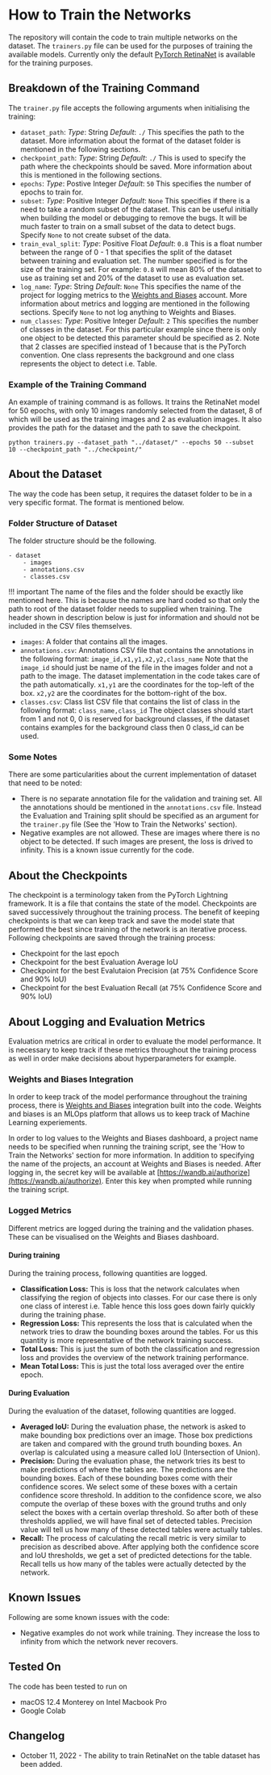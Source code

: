 # How to Train the Networks
The repository will contain the code to train multiple networks on the dataset. The `trainers.py` file can be used for the purposes of training the available models. Currently only the default [PyTorch RetinaNet](https://pytorch.org/vision/main/models/generated/torchvision.models.detection.retinanet_resnet50_fpn.html#torchvision.models.detection.retinanet_resnet50_fpn) is available for the training purposes. 

## Breakdown of the Training Command
The `trainer.py` file accepts the following arguments when initialising the training:

- `dataset_path`: 
  *Type*: String
  *Default*: `./`
  This specifies the path to the dataset. More information about the format of the dataset folder is mentioned in the following sections.
- `checkpoint_path`: 
  *Type*: String
  *Default*: `./`
  This is used to specify the path where the checkpoints should be saved. More information about this is mentioned in the following sections.
- `epochs`:
  *Type*: Postive Integer
  *Default*: `50`
  This specifies the number of epochs to train for.
- `subset`:
  *Type*: Positive Integer
  *Default*: `None`
  This specifies if there is a need to take a random subset of the dataset. This can be useful initially when building the model or debugging to remove the bugs. It will be much faster to train on a small subset of the data to detect bugs. Specify `None` to not create subset of the data.
- `train_eval_split`:
  *Type*: Positive Float
  *Default*: `0.8`
  This is a float number between the range of 0 - 1 that specifies the split of the dataset between training and evaluation set. The number specified is for the size of the training set. For example: `0.8` will mean 80% of the dataset to use as training set and 20% of the dataset to use as evaluation set.
- `log_name`:
  *Type*: String
  *Default*: `None`
  This specifies the name of the project for logging metrics to the [Weights and Biases](https://wandb.ai/site) account. More information about metrics and logging are mentioned in the following sections. Specify `None` to not log anything to Weights and Biases.
- `num_classes`:
  *Type*: Positive Integer
  *Default*: `2`
  This specifies the number of classes in the dataset. For this particular example since there is only one object to be detected this parameter should be specified as 2. Note that 2 classes are specified instead of 1 because that is the PyTorch convention. One class represents the background and one class represents the object to detect i.e. Table.


### Example of the Training Command
An example of training command is as follows. It trains the RetinaNet model for 50 epochs, with only 10 images randomly selected from the dataset, 8 of which will be used as the training images and 2 as evaluation images. It also provides the path for the dataset and the path to save the checkpoint. 

```
python trainers.py --dataset_path "../dataset/" --epochs 50 --subset 10 --checkpoint_path "../checkpoint/"
```


## About the Dataset
The way the code has been setup, it requires the dataset folder to be in a very specific format. The format is mentioned below.

### Folder Structure of Dataset
The folder structure should be the following.

```
- dataset
	- images
	- annotations.csv
	- classes.csv
```

!!! important
    The name of the files and the folder should be exactly like mentioned here. This is because the names are hard coded so that only the path to root of the dataset folder needs to supplied when training. The header shown in description below is just for information and should not be included in the CSV files themselves. 


- `images`: A folder that contains all the images.
- `annotations.csv`: Annotations CSV file that contains the annotations in the following format: 
  `image_id,x1,y1,x2,y2,class_name`
  Note that the `image_id` should just be name of the file in the images folder and not a path to the image. The dataset implementation in the code takes care of the path automatically. `x1,y1` are the coordinates for the top-left of the box. `x2,y2` are the coordinates for the bottom-right of the box. 
- `classes.csv`: Class list CSV file that contains the list of class in the following format: 
  `class_name,class_id`
  The object classes should start from 1 and not 0, 0 is reserved for background classes, if the dataset contains examples for the background class then 0 class_id can be used.

### Some Notes
There are some particularities about the current implementation of dataset that need to be noted:
- There is no separate annotation file for the validation and training set. All the annotations should be mentioned in the `annotations.csv` file. Instead the Evaluation and Training split should be specified as an argument for the `trainer.py` file (See the 'How to Train the Networks' section).
- Negative examples are not allowed. These are images where there is no object to be detected. If such images are present, the loss is drived to infinity. This is a known issue currently for the code.


## About the Checkpoints
The checkpoint is a terminology taken from the PyTorch Lightning framework. It is a file that contains the state of the model. Checkpoints are saved successively throughout the training process. The benefit of keeping checkpoints is that we can keep track and save the model state that performed the best since training of the network is an iterative process. Following checkpoints are saved through the training process:

- Checkpoint for the last epoch
- Checkpoint for the best Evaluation Average IoU
- Checkpoint for the best Evalutaion Precision (at 75% Confidence Score and 90% IoU)
- Checkpoint for the best Evaluation Recall (at 75% Confidence Score and 90% IoU)

## About Logging and Evaluation Metrics
Evaluation metrics are critical in order to evaluate the model performance. It is necessary to keep track if these metrics throughout the training process as well in order make decisions about hyperparameters for example.

### Weights and Biases Integration
In order to keep track of the model performance throughout the training process, there is [Weights and Biases](https://wandb.ai/site) integration built into the code. Weights and biases is an MLOps platform that allows us to keep track of Machine Learning experiements.

In order to log values to the Weights and Biases dashboard, a project name needs to be specified when running the training script, see the 'How to Train the Networks' section for more information. In addition to specifying the name of the projects, an account at Weights and Biases is needed. After logging in, the secret key will be available at [https://wandb.ai/authorize](https://wandb.ai/authorize). Enter this key when prompted while running the training script. 

### Logged Metrics
Different metrics are logged during the training and the validation phases. These can be visualised on the Weights and Biases dashboard. 

#### During training
During the training process, following quantities are logged.

- **Classification Loss:** This is loss that the network calculates when classifying the region of objects into classes. For our case there is only one class of interest i.e. Table hence this loss goes down fairly quickly during the training phase.
- **Regression Loss:** This represents the loss that is calculated when the network tries to draw the bounding boxes around the tables. For us this quantity is more representative of the network training success.
- **Total Loss:** This is just the sum of both the classification and regression loss and provides the overview of the network training performance.
- **Mean Total Loss:** This is just the total loss averaged over the entire epoch.
  
#### During Evaluation
During the evaluation of the dataset, following quantities are logged.

- **Averaged IoU:** During the evaluation phase, the network is asked to make bounding box predictions over an image. Those box predictions are taken and compared with the ground truth bounding boxes. An overlap is calculated using a measure called IoU (Intersection of Union). 
- **Precision:** During the evaluation phase, the network tries its best to make predictions of where the tables are. The predictions are the bounding boxes. Each of these bounding boxes come with their confidence scores. We select some of these boxes with a certain confidence score threshold. In addition to the confidence score, we also compute the overlap of these boxes with the ground truths and only select the boxes with a certain overlap threshold. So after both of these thresholds applied, we will have final set of detected tables. Precision value will tell us how many of these detected tables were actually tables. 
- **Recall:** The process of calculating the recall metric is very similar to precision as described above. After applying both the confidence score and IoU thresholds, we get a set of predicted detections for the table. Recall tells us how many of the tables were actually detected by the network. 

## Known Issues
Following are some known issues with the code:
- Negative examples do not work while training. They increase the loss to infinity from which the network never recovers.

## Tested On
The code has been tested to run on
- macOS 12.4 Monterey on Intel Macbook Pro
- Google Colab

## Changelog
- October 11, 2022 - The ability to train RetinaNet on the table dataset has been added.


